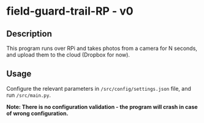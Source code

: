 # field-guard-trail-RP - v0

## Description
This program runs over RPi and takes photos from a camera for N seconds,
and upload them to the cloud (Dropbox for now).

## Usage

Configure the relevant parameters in ```/src/config/settings.json``` file, and run ```/src/main.py```.

**Note: There is no configuration validation - the program will crash in case of wrong configuration.**
